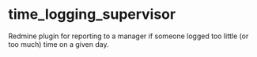 time_logging_supervisor
=======================
Redmine plugin for reporting to a manager if someone logged too little (or too much) time on a given day.

